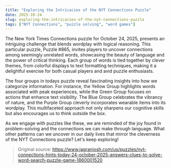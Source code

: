 ```yaml
---
title: "Exploring the Intricacies of the NYT Connections Puzzle"
date: 2025-10-24
slug: exploring-the-intricacies-of-the-nyt-connections-puzzle
tags: ["NYT Connections", "puzzle solving", "word games"]
---
```


The New York Times Connections puzzle for October 24, 2025, presents an intriguing challenge that blends wordplay with logical reasoning. This particular puzzle, Puzzle #865, invites players to uncover connections among seemingly unrelated words, showcasing the beauty of language and the power of critical thinking. Each group of words is tied together by clever themes, from colorful displays to text formatting techniques, making it a delightful exercise for both casual players and avid puzzle enthusiasts.

The four groups in todays puzzle reveal fascinating insights into how we categorize information. For instance, the Yellow Group highlights words associated with peak experiences, while the Green Group focuses on actions that enhance text visibility. The Blue Group celebrates the vibrancy of nature, and the Purple Group cleverly incorporates wearable items into its wordplay. This multifaceted approach not only sharpens our cognitive skills but also encourages us to think outside the box.

As we engage with puzzles like these, we are reminded of the joy found in problem-solving and the connections we can make through language. What other patterns can we uncover in our daily lives that mirror the cleverness of the NYT Connections puzzle? Let's keep exploring!

> Original source: https://www.jagranjosh.com/us/puzzles/nyt-connections-hints-today-24-october-2025-answers-clues-to-solve-word-search-puzzle-game-1860001520